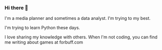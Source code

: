 ### Hi there 👋

I'm a media planner and sometimes a data analyst. I'm trying to my best.

I'm trying to learn Python these days.

I love sharing my knowledge with others. When I'm not coding, you can find me writing about games at forbuff.com
<!--
**kadirsadikoglu/kadirsadikoglu** is a ✨ _special_ ✨ repository because its `README.md` (this file) appears on your GitHub profile.

Here are some ideas to get you started:

- 🔭 I’m currently working on ...
- 🌱 I’m currently learning ...
- 👯 I’m looking to collaborate on ...
- 🤔 I’m looking for help with ...
- 💬 Ask me about ...
- 📫 How to reach me: ...
- 😄 Pronouns: ...
- ⚡ Fun fact: ...
-->

